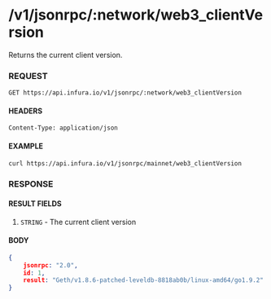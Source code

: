 # /v1/jsonrpc/:network/web3_clientVersion

Returns the current client version.

### REQUEST

`GET https://api.infura.io/v1/jsonrpc/:network/web3_clientVersion`

#### HEADERS

`Content-Type: application/json`

#### EXAMPLE
```bash
curl https://api.infura.io/v1/jsonrpc/mainnet/web3_clientVersion
```

### RESPONSE

#### RESULT FIELDS
1. `STRING` - The current client version

#### BODY

```json
{
    jsonrpc: "2.0",
    id: 1,
    result: "Geth/v1.8.6-patched-leveldb-8818ab0b/linux-amd64/go1.9.2"
}
```
